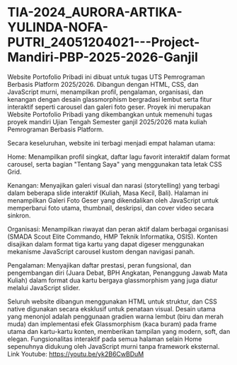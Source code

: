 # TIA-2024_AURORA-ARTIKA-YULINDA-NOFA-PUTRI_24051204021---Project-Mandiri-PBP-2025-2026-Ganjil
Website Portofolio Pribadi ini dibuat untuk tugas UTS Pemrograman Berbasis Platform 2025/2026. Dibangun dengan HTML, CSS, dan JavaScript murni, menampilkan profil, pengalaman, organisasi, dan kenangan dengan desain glassmorphism bergradasi lembut serta fitur interaktif seperti carousel dan galeri foto geser.
Proyek ini merupakan Website Portofolio Pribadi yang dikembangkan untuk memenuhi tugas proyek mandiri Ujian Tengah Semester ganjil 2025/2026 mata kuliah Pemrograman Berbasis Platform.

Secara keseluruhan, website ini terbagi menjadi empat halaman utama:

Home: Menampilkan profil singkat, daftar lagu favorit interaktif dalam format carousel, serta bagian "Tentang Saya" yang menggunakan tata letak CSS Grid.

Kenangan: Menyajikan galeri visual dan narasi (storytelling) yang terbagi dalam beberapa slide interaktif (Kuliah, Masa Kecil, Bali). Halaman ini menampilkan Galeri Foto Geser yang dikendalikan oleh JavaScript untuk memperbarui foto utama, thumbnail, deskripsi, dan cover video secara sinkron.

Organisasi: Menampilkan riwayat dan peran aktif dalam berbagai organisasi (SMADA Scout Elite Commando, HMP Teknik Informatika, OSIS). Konten disajikan dalam format tiga kartu yang dapat digeser menggunakan mekanisme JavaScript carousel kustom dengan navigasi panah.

Pengalaman: Menyajikan daftar prestasi, peran fungsional, dan pengembangan diri (Juara Debat, BPH Angkatan, Penanggung Jawab Mata Kuliah) dalam format dua kartu bergaya glassmorphism yang juga diatur melalui JavaScript slider.

Seluruh website dibangun menggunakan HTML untuk struktur, dan CSS native digunakan secara eksklusif untuk penataan visual. Desain utama yang menonjol adalah penggunaan gradien warna lembut (biru dan merah muda) dan implementasi efek Glassmorphism (kaca buram) pada frame utama dan kartu-kartu konten, memberikan tampilan yang modern, soft, dan elegan. Fungsionalitas interaktif pada semua halaman selain Home sepenuhnya didukung oleh JavaScript murni tanpa framework eksternal.
Link Youtube: https://youtu.be/yk2B6CwBDuM
